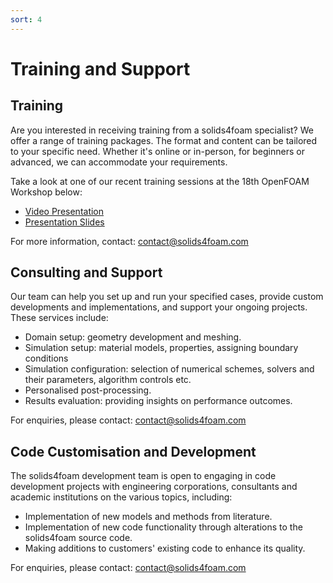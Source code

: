 ```yaml
---
sort: 4
---
```


# Training and Support

## Training

Are you interested in receiving training from a solids4foam specialist? We offer a range of training packages. The format and content can be tailored to your specific need. Whether it's online or in-person, for beginners or advanced, we can accommodate your requirements.

Take a look at one of our recent training sessions at the 18th OpenFOAM Workshop below:

- [Video Presentation](https://www.youtube.com/watch?v=7tmuqK58gIA)
- [Presentation Slides](https://accessmunster.ie/video/x8mb97m)

For more information, contact: contact@solids4foam.com

## Consulting and Support

Our team can help you set up and run your specified cases, provide custom developments and implementations, and support your ongoing projects. These services include:

- Domain setup: geometry development and meshing.
- Simulation setup: material models, properties, assigning boundary conditions
- Simulation configuration: selection of numerical schemes, solvers and their parameters, algorithm controls etc.
-  Personalised post-processing.  
-  Results evaluation: providing insights on performance outcomes.

For enquiries, please contact: contact@solids4foam.com

## Code Customisation and Development
The solids4foam development team is open to engaging in code development projects with engineering corporations, consultants and academic institutions on the various topics, including:

- Implementation of new models and methods from literature.
- Implementation of new code functionality through alterations to the solids4foam source code.
- Making additions to customers' existing code to enhance its quality.


For enquiries, please contact: contact@solids4foam.com


<!-- {% include list.liquid all=true %} -->
